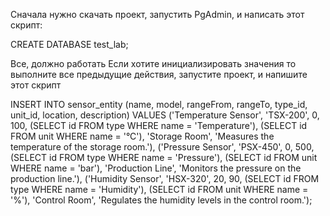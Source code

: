 Сначала нужно скачать проект, запустить PgAdmin, и написать этот скрипт:

CREATE DATABASE test_lab;

Все, должно работать
Если хотите инициализировать значения то выполните все предыдущие действия, запустите проект, и напишите этот скрипт 

INSERT INTO sensor_entity (name, model, rangeFrom, rangeTo, type_id, unit_id, location, description) VALUES
('Temperature Sensor', 'TSX-200', 0, 100, (SELECT id FROM type WHERE name = 'Temperature'), (SELECT id FROM unit WHERE name = '°C'), 'Storage Room', 'Measures the temperature of the storage room.'),
('Pressure Sensor', 'PSX-450', 0, 500, (SELECT id FROM type WHERE name = 'Pressure'), (SELECT id FROM unit WHERE name = 'bar'), 'Production Line', 'Monitors the pressure on the production line.'),
('Humidity Sensor', 'HSX-320', 20, 90, (SELECT id FROM type WHERE name = 'Humidity'), (SELECT id FROM unit WHERE name = '%'), 'Control Room', 'Regulates the humidity levels in the control room.');


